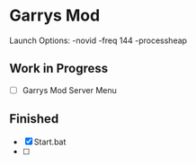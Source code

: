 # Garrys Mod

Launch Options: -novid -freq 144 -processheap

## Work in Progress

- [ ] Garrys Mod Server Menu


## Finished

- [X] Start.bat
- [ ] 